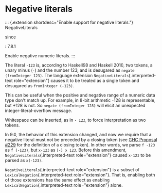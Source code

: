Negative literals
=================

::: {.extension shortdesc="Enable support for negative literals."}
NegativeLiterals

since

:   7.8.1

Enable negative numeric literals.
:::

The literal `-123` is, according to Haskell98 and Haskell 2010, two
tokens, a unary minus (`-`) and the number 123, and is desugared as
`negate (fromInteger 123)`. The language extension
`NegativeLiterals`{.interpreted-text role="extension"} causes it to be
treated as a single token and desugared as `fromInteger (-123)`.

This can be useful when the positive and negative range of a numeric
data type don\'t match up. For example, in 8-bit arithmetic -128 is
representable, but +128 is not. So `negate (fromInteger 128)` will
elicit an unexpected integer-literal-overflow message.

Whitespace can be inserted, as in `- 123`, to force interpretation as
two tokens.

In 9.0, the behavior of this extension changed, and now we require that
a negative literal must not be preceded by a closing token (see [GHC
Proposal
\#229](https://github.com/ghc-proposals/ghc-proposals/blob/master/proposals/0229-whitespace-bang-patterns.rst)
for the definition of a closing token). In other words, we parse
`f -123` as `f (-123)`, but `x-123` as `(-) x 123`. Before this
amendment, `NegativeLiterals`{.interpreted-text role="extension"} caused
`x-123` to be parsed as `x(-123)`.

`NegativeLiterals`{.interpreted-text role="extension"} is a subset of
`LexicalNegation`{.interpreted-text role="extension"}. That is, enabling
both of those extensions has the same effect as enabling
`LexicalNegation`{.interpreted-text role="extension"} alone.
